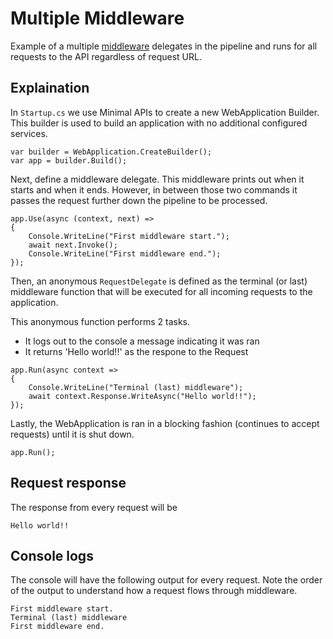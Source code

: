 ﻿# Multiple Middleware 

Example of a multiple [middleware](https://docs.microsoft.com/en-us/aspnet/core/fundamentals/middleware/?view=aspnetcore-6.0) delegates in the pipeline and runs for all requests to the API regardless of request URL.

## Explaination

In `Startup.cs` we use Minimal APIs to create a new WebApplication Builder. This builder is used to build an application with no additional configured services. 

```
var builder = WebApplication.CreateBuilder();
var app = builder.Build();
```

Next, define a middleware delegate. This middleware prints out when it starts and when it ends. However, in between those two commands it passes the request further down the pipeline to be processed.

```
app.Use(async (context, next) =>
{
    Console.WriteLine("First middleware start.");
    await next.Invoke();
    Console.WriteLine("First middleware end.");
});
```

Then, an anonymous `RequestDelegate` is defined as the terminal (or last) middleware function that will be executed for all incoming requests to the application.

This anonymous function performs 2 tasks.
- It logs out to the console a message indicating it was ran
- It returns 'Hello world!!' as the respone to the Request

```
app.Run(async context =>
{
    Console.WriteLine("Terminal (last) middleware");
    await context.Response.WriteAsync("Hello world!!");
});
```
Lastly, the WebApplication is ran in a blocking fashion (continues to accept requests) until it is shut down.

```
app.Run();
```

## Request response

The response from every request will be 
```
Hello world!!
```

## Console logs

The console will have the following output for every request. Note the order of the output to understand how a request flows through middleware.

```
First middleware start.
Terminal (last) middleware
First middleware end.
```

